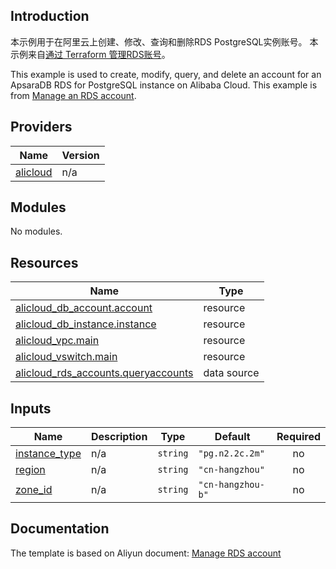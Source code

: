 ## Introduction

<!-- DOCS_DESCRIPTION_CN -->
本示例用于在阿里云上创建、修改、查询和删除RDS PostgreSQL实例账号。
本示例来自[通过 Terraform 管理RDS账号](http://help.aliyun.com/document_detail/456029.htm)。
<!-- DOCS_DESCRIPTION_CN -->

<!-- DOCS_DESCRIPTION_EN -->
This example is used to create, modify, query, and delete an account for an ApsaraDB RDS for PostgreSQL instance on Alibaba Cloud.
This example is from [Manage an RDS account](http://help.aliyun.com/document_detail/456029.htm).
<!-- DOCS_DESCRIPTION_EN -->

<!-- BEGIN_TF_DOCS -->
## Providers

| Name | Version |
|------|---------|
| <a name="provider_alicloud"></a> [alicloud](#provider\_alicloud) | n/a |

## Modules

No modules.

## Resources

| Name | Type |
|------|------|
| [alicloud_db_account.account](https://registry.terraform.io/providers/aliyun/alicloud/latest/docs/resources/db_account) | resource |
| [alicloud_db_instance.instance](https://registry.terraform.io/providers/aliyun/alicloud/latest/docs/resources/db_instance) | resource |
| [alicloud_vpc.main](https://registry.terraform.io/providers/aliyun/alicloud/latest/docs/resources/vpc) | resource |
| [alicloud_vswitch.main](https://registry.terraform.io/providers/aliyun/alicloud/latest/docs/resources/vswitch) | resource |
| [alicloud_rds_accounts.queryaccounts](https://registry.terraform.io/providers/aliyun/alicloud/latest/docs/data-sources/rds_accounts) | data source |

## Inputs

| Name | Description | Type | Default | Required |
|------|-------------|------|---------|:--------:|
| <a name="input_instance_type"></a> [instance\_type](#input\_instance\_type) | n/a | `string` | `"pg.n2.2c.2m"` | no |
| <a name="input_region"></a> [region](#input\_region) | n/a | `string` | `"cn-hangzhou"` | no |
| <a name="input_zone_id"></a> [zone\_id](#input\_zone\_id) | n/a | `string` | `"cn-hangzhou-b"` | no |
<!-- END_TF_DOCS -->
## Documentation
<!-- docs-link --> 

The template is based on Aliyun document: [Manage RDS account](http://help.aliyun.com/document_detail/456029.htm) 

<!-- docs-link --> 